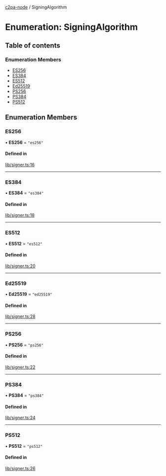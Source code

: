 [c2pa-node](../README.md) / SigningAlgorithm

# Enumeration: SigningAlgorithm

## Table of contents

### Enumeration Members

- [ES256](SigningAlgorithm.md#es256)
- [ES384](SigningAlgorithm.md#es384)
- [ES512](SigningAlgorithm.md#es512)
- [Ed25519](SigningAlgorithm.md#ed25519)
- [PS256](SigningAlgorithm.md#ps256)
- [PS384](SigningAlgorithm.md#ps384)
- [PS512](SigningAlgorithm.md#ps512)

## Enumeration Members

### ES256

• **ES256** = ``"es256"``

#### Defined in

[lib/signer.ts:16](https://github.com/contentauth/c2pa-node/blob/87f454b/js-src/lib/signer.ts#L16)

___

### ES384

• **ES384** = ``"es384"``

#### Defined in

[lib/signer.ts:18](https://github.com/contentauth/c2pa-node/blob/87f454b/js-src/lib/signer.ts#L18)

___

### ES512

• **ES512** = ``"es512"``

#### Defined in

[lib/signer.ts:20](https://github.com/contentauth/c2pa-node/blob/87f454b/js-src/lib/signer.ts#L20)

___

### Ed25519

• **Ed25519** = ``"ed25519"``

#### Defined in

[lib/signer.ts:28](https://github.com/contentauth/c2pa-node/blob/87f454b/js-src/lib/signer.ts#L28)

___

### PS256

• **PS256** = ``"ps256"``

#### Defined in

[lib/signer.ts:22](https://github.com/contentauth/c2pa-node/blob/87f454b/js-src/lib/signer.ts#L22)

___

### PS384

• **PS384** = ``"ps384"``

#### Defined in

[lib/signer.ts:24](https://github.com/contentauth/c2pa-node/blob/87f454b/js-src/lib/signer.ts#L24)

___

### PS512

• **PS512** = ``"ps512"``

#### Defined in

[lib/signer.ts:26](https://github.com/contentauth/c2pa-node/blob/87f454b/js-src/lib/signer.ts#L26)
